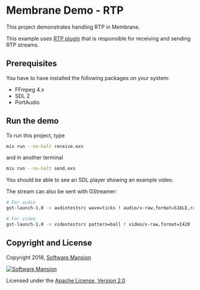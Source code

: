 # Membrane Demo - RTP

This project demonstrates handling RTP in Membrane.

This example uses [RTP plugin](https://github.com/membraneframework/membrane_rtp_plugin) that is responsible for
receiving and sending RTP streams.

## Prerequisites

You have to have installed the following packages on your system:

* FFmpeg 4.x
* SDL 2
* PortAudio

## Run the demo

To run this project, type

```bash
mix run --no-halt receive.exs
```

and in another terminal

```bash
mix run --no-halt send.exs
```

You should be able to see an SDL player showing an example video.

The stream can also be sent with GStreamer:

```bash
# For audio
gst-launch-1.0 -v audiotestsrc wave=ticks ! audio/x-raw,format=S16LE,rate=48000,channels=2 ! opusenc ! rtpopuspay pt=120 ! udpsink host=127.0.0.1 port=5000

# For video
gst-launch-1.0 -v videotestsrc pattern=ball ! video/x-raw,format=I420 ! x264enc ! rtph264pay pt=96 ! udpsink host=127.0.0.1 port=5000
```

## Copyright and License

Copyright 2018, [Software Mansion](https://swmansion.com/?utm_source=git&utm_medium=readme&utm_campaign=membrane)

[![Software Mansion](https://membraneframework.github.io/static/logo/swm_logo_readme.png)](https://swmansion.com/?utm_source=git&utm_medium=readme&utm_campaign=membrane)

Licensed under the [Apache License, Version 2.0](LICENSE)

